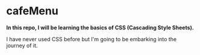 # cafeMenu

**In this repo, I will be learning the basics of CSS (Cascading Style Sheets).**

I have never used CSS before but I'm going to be embarking into the journey of it.
